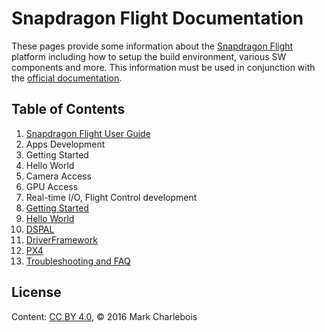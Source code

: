 # Snapdragon Flight Documentation

These pages provide some information about the [Snapdragon Flight](https://developer.qualcomm.com/hardware/snapdragon-flight) platform including how to setup the build environment, various SW components and more. This information must be used in conjunction with the [official documentation](https://developer.qualcomm.com/hardware/snapdragon-flight).

## Table of Contents

1. [Snapdragon Flight User Guide](UserGuide.md)
1. Apps Development
  1.	Getting Started
  2.	Hello World
  3.	Camera Access
  4.	GPU Access
1. Real-time I/O, Flight Control development
  1. [Getting Started](GettingStarted.md)
  1. [Hello World](HelloWorld.md)
  1. [DSPAL](DSPAL.md) 
  1. [DriverFramework](DriverFramework.md)
  1. [PX4](PX4.md)
1. [Troubleshooting and FAQ](TroubleshootFAQ.md)

## License
Content: [CC BY 4.0](https://creativecommons.org/licenses/by/4.0/), &copy; 2016 Mark Charlebois
